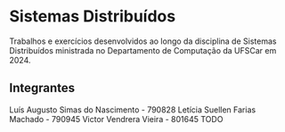 # Sistemas Distribuídos

Trabalhos e exercícios desenvolvidos ao longo da disciplina de Sistemas Distribuídos ministrada no Departamento de Computação da UFSCar em 2024.

## Integrantes

Luís Augusto Simas do Nascimento - 790828
Letícia Suellen Farias Machado - 790945
Victor Vendrera Vieira - 801645
TODO
